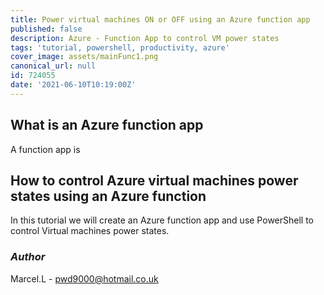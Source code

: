 ```yaml
---
title: Power virtual machines ON or OFF using an Azure function app
published: false
description: Azure - Function App to control VM power states
tags: 'tutorial, powershell, productivity, azure'
cover_image: assets/mainFunc1.png
canonical_url: null
id: 724055
date: '2021-06-10T10:19:00Z'
---
```


## What is an Azure function app

A function app is

## How to control Azure virtual machines power states using an Azure function

In this tutorial we will create an Azure function app and use PowerShell to control Virtual machines power states.

### _Author_

Marcel.L - pwd9000@hotmail.co.uk
